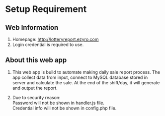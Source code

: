 ﻿Setup Requirement 
==================
## Web Information
1. Homepage: http://lotteryreport.ezyro.com
2. Login credential is required to use.



## About this web app
1. This web app is build to automate making daily sale report process. The app collect data from input, connect to MySQL database stored in server and calculate the sale. At the end of the shift/day, it will generate and output the report. 

2. Due to security reason:  
Password will not be shown in handler.js file.  
Credential info will not be shown in config.php file.
        

